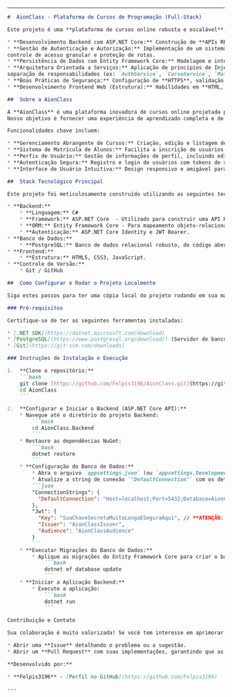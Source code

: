 

-----

````markdown
#  AionClass - Plataforma de Cursos de Programação (Full-Stack)

Este projeto é uma **plataforma de cursos online robusta e escalável**, desenvolvida com foco em **C#/.NET e tecnologias web modernas**. Ele demonstra proficiência sólida em:

* **Desenvolvimento Backend com ASP.NET Core:** Construção de **APIs RESTful** seguras e de alta performance, utilizando as melhores práticas do ASP.NET Core.
* **Gestão de Autenticação e Autorização:** Implementação de um sistema de segurança robusto com **ASP.NET Core Identity** e **JSON Web Tokens (JWT Bearer)** para
controle de acesso granular e proteção de rotas.
* **Persistência de Dados com Entity Framework Core:** Modelagem e interação eficiente com banco de dados **PostgreSQL**, utilizando convenções e migrações do EF Core.
* **Arquitetura Orientada a Serviços:** Aplicação de princípios de Injeção de Dependência (`AddScoped<Interface, Implementation>`) para promover a modularidade, testabilidade e
separação de responsabilidades (ex: `AuthService`, `CursoService`, `MatriculaService`, `UserService`).
* **Boas Práticas de Segurança:** Configuração de **HTTPS**, validação rigorosa de tokens JWT e manipulação segura de dados sensíveis.
* **Desenvolvimento Frontend Web (Estrutura):** Habilidades em **HTML, CSS e JavaScript** para construção da interface de usuário, garantindo uma experiência responsiva e intuitiva.

##  Sobre a AionClass

A **AionClass** é uma plataforma inovadora de cursos online projetada para democratizar o acesso ao aprendizado de programação, com ênfase inicial em C# e o ecossistema .NET.
Nosso objetivo é fornecer uma experiência de aprendizado completa e de alta qualidade, abrangendo desde conceitos fundamentais até tópicos avançados.

Funcionalidades chave incluem:

* **Gerenciamento Abrangente de Cursos:** Criação, edição e listagem de cursos com módulos e aulas.
* **Sistema de Matrícula de Alunos:** Facilita a inscrição de usuários em cursos e o acompanhamento de seu progresso.
* **Perfis de Usuário:** Gestão de informações de perfil, incluindo edição e visualização.
* **Autenticação Segura:** Registro e login de usuários com tokens de segurança para acesso autorizado.
* **Interface de Usuário Intuitiva:** Design responsivo e amigável para uma excelente experiência de navegação e aprendizado.

##  Stack Tecnológico Principal

Este projeto foi meticulosamente construído utilizando as seguintes tecnologias e ferramentas modernas:

* **Backend:**
    * **Linguagem:** C#
    * **Framework:** ASP.NET Core  - Utilizado para construir uma API RESTful de alta performance.
    * **ORM:** Entity Framework Core - Para mapeamento objeto-relacional e interação com o banco de dados.
    * **Autenticação:** ASP.NET Core Identity e JWT Bearer.
* **Banco de Dados:**
    * **PostgreSQL:** Banco de dados relacional robusto, de código aberto e escalável.
* **Frontend:**
    * **Estrutura:** HTML5, CSS3, JavaScript.
* **Controle de Versão:**
    * Git / GitHub

##  Como Configurar e Rodar o Projeto Localmente

Siga estes passos para ter uma cópia local do projeto rodando em sua máquina. Este guia é ideal para avaliação técnica.

### Pré-requisitos

Certifique-se de ter as seguintes ferramentas instaladas:

* [.NET SDK](https://dotnet.microsoft.com/download) 
* [PostgreSQL](https://www.postgresql.org/download/) (Servidor de banco de dados rodando localmente ou em Docker)
* [Git](https://git-scm.com/downloads)

### Instruções de Instalação e Execução

1.  **Clone o repositório:**
    ```bash
    git clone [https://github.com/Felpis3196/AionClass.git](https://github.com/Felpis3196/AionClass.git)
    cd AionClass
    ```

2.  **Configurar e Iniciar o Backend (ASP.NET Core API):**
    * Navegue até o diretório do projeto Backend:
        ```bash
        cd AionClass.Backend
        ```
    * Restaure as dependências NuGet:
        ```bash
        dotnet restore
        ```
    * **Configuração do Banco de Dados:**
        * Abra o arquivo `appsettings.json` (ou `appsettings.Development.json`).
        * Atualize a string de conexão `"DefaultConnection"` com os detalhes do seu servidor PostgreSQL local (ex: usuário, senha, nome do banco de dados).
        ```json
        "ConnectionStrings": {
          "DefaultConnection": "Host=localhost;Port=5432;Database=AionClassDb;Username=your_user;Password=your_password"
        },
        "Jwt": {
          "Key": "SuaChaveSecretaMuitoLongaESeguraAqui", // **ATENÇÃO: Use uma chave complexa e real em produção, mas para teste local pode ser provisória.**
          "Issuer": "AionClassIssuer",
          "Audience": "AionClassAudience"
        }
        ```
    * **Executar Migrações do Banco de Dados:**
        * Aplique as migrações do Entity Framework Core para criar o banco de dados e as tabelas necessárias:
            ```bash
            dotnet ef database update
            ```
    * **Iniciar a Aplicação Backend:**
        * Execute a aplicação:
            ```bash
            dotnet run
            ```

Contribuição e Contato

Sua colaboração é muito valorizada! Se você tem interesse em aprimorar este projeto, relatar um bug, sugerir uma funcionalidade ou tem qualquer dúvida, sinta-se à vontade para:

* Abrir uma **Issue** detalhando o problema ou a sugestão.
* Abrir um **Pull Request** com suas implementações, garantindo que as modificações estejam alinhadas com as boas práticas.

**Desenvolvido por:**

* **Felpis3196** - [Perfil no GitHub](https://github.com/Felpis3196)

---
````
